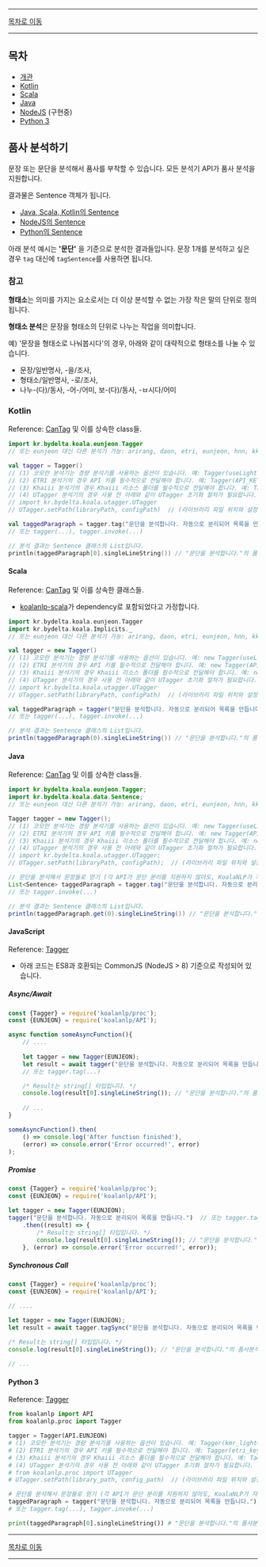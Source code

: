--------

[목차로 이동](./index.md)

--------

## 목차 

- [개관](#품사-분석하기)
- [Kotlin](#kotlin)
- [Scala](#scala)
- [Java](#java)
- [NodeJS](#javascript) (구현중)
- [Python 3](#python-3)

## 품사 분석하기

문장 또는 문단을 분석해서 품사를 부착할 수 있습니다. 모든 분석기 API가 품사 분석을 지원합니다.

결과물은 Sentence 객체가 됩니다.
- [Java, Scala, Kotlin의 Sentence](https://koalanlp.github.io/koalanlp/api/koalanlp/kr.bydelta.koala.data/-sentence/index.html)
- [NodeJS의 Sentence](https://koalanlp.github.io/nodejs-support/module-koalanlp_data.Sentence.html)
- [Python의 Sentence](https://koalanlp.github.io/python-support/html/koalanlp.html#koalanlp.data.Sentence)

아래 분석 예시는 **'문단'** 을 기준으로 분석한 결과들입니다. 문장 1개를 분석하고 싶은 경우 `tag` 대신에 `tagSentence`를 사용하면 됩니다. 

### 참고
**형태소**는 의미를 가지는 요소로서는 더 이상 분석할 수 없는 가장 작은 말의 단위로 정의됩니다.

**형태소 분석**은 문장을 형태소의 단위로 나누는 작업을 의미합니다.

예) '문장을 형태소로 나눠봅시다'의 경우, 아래와 같이 대략적으로 형태소를 나눌 수 있습니다.
* 문장/일반명사, -을/조사,
* 형태소/일반명사, -로/조사,
* 나누-(다)/동사, -어-/어미, 보-(다)/동사, -ㅂ시다/어미

### Kotlin
Reference: [CanTag](https://koalanlp.github.io/koalanlp/api/koalanlp/kr.bydelta.koala.proc/-can-tag/index.html) 및 
이를 상속한 class들.

```kotlin
import kr.bydelta.koala.eunjeon.Tagger
// 또는 eunjeon 대신 다른 분석기 가능: arirang, daon, etri, eunjeon, hnn, kkma, kmr, okt, rhino 

val tagger = Tagger()
// (1) 코모란 분석기는 경량 분석기를 사용하는 옵션이 있습니다. 예: Tagger(useLightTagger = true)
// (2) ETRI 분석기의 경우 API 키를 필수적으로 전달해야 합니다. 예: Tagger(API_KEY)
// (3) Khaiii 분석기의 경우 Khaiii 리소스 폴더를 필수적으로 전달해야 합니다. 예: Tagger(resourcePath)
// (4) UTagger 분석기의 경우 사용 전 아래와 같이 UTagger 초기화 절차가 필요합니다.
// import kr.bydelta.koala.utagger.UTagger
// UTagger.setPath(libraryPath, configPath)  // (라이브러리 파일 위치와 설정파일 위치 지정)

val taggedParagraph = tagger.tag("문단을 분석합니다. 자동으로 분리되어 목록을 만듭니다.")
// 또는 tagger(...), tagger.invoke(...)

// 분석 결과는 Sentence 클래스의 List입니다.
println(taggedParagraph[0].singleLineString()) // "문단을 분석합니다."의 품사분석 결과 출력
```

#### Scala
Reference: [CanTag](https://koalanlp.github.io/koalanlp/api/koalanlp/kr.bydelta.koala.proc/-can-tag/index.html) 및 
이를 상속한 클래스들.

* [koalanlp-scala](https://koalanlp.github.io/scala-support)가 dependency로 포함되었다고 가정합니다.

```scala
import kr.bydelta.koala.eunjeon.Tagger
import kr.bydelta.koala.Implicits._
// 또는 eunjeon 대신 다른 분석기 가능: arirang, daon, etri, eunjeon, hnn, kkma, kmr, okt, rhino 

val tagger = new Tagger()
// (1) 코모란 분석기는 경량 분석기를 사용하는 옵션이 있습니다. 예: new Tagger(useLightTagger = true)
// (2) ETRI 분석기의 경우 API 키를 필수적으로 전달해야 합니다. 예: new Tagger(API_KEY)
// (3) Khaiii 분석기의 경우 Khaiii 리소스 폴더를 필수적으로 전달해야 합니다. 예: new Tagger(resourcePath)
// (4) UTagger 분석기의 경우 사용 전 아래와 같이 UTagger 초기화 절차가 필요합니다.
// import kr.bydelta.koala.utagger.UTagger
// UTagger.setPath(libraryPath, configPath)  // (라이브러리 파일 위치와 설정파일 위치 지정)

val taggedParagraph = tagger("문단을 분석합니다. 자동으로 분리되어 목록을 만듭니다.")
// 또는 tagger(...), tagger.invoke(...)

// 분석 결과는 Sentence 클래스의 List입니다.
println(taggedParagraph(0).singleLineString()) // "문단을 분석합니다."의 품사분석 결과 출력

```

#### Java
Reference: [CanTag](https://koalanlp.github.io/koalanlp/api/koalanlp/kr.bydelta.koala.proc/-can-tag/index.html) 및 
이를 상속한 class들.

```java
import kr.bydelta.koala.eunjeon.Tagger;
import kr.bydelta.koala.data.Sentence;
// 또는 eunjeon 대신 다른 분석기 가능: arirang, daon, etri, eunjeon, hnn, kkma, kmr, okt, rhino 

Tagger tagger = new Tagger();
// (1) 코모란 분석기는 경량 분석기를 사용하는 옵션이 있습니다. 예: new Tagger(useLightTagger = true);
// (2) ETRI 분석기의 경우 API 키를 필수적으로 전달해야 합니다. 예: new Tagger(API_KEY);
// (3) Khaiii 분석기의 경우 Khaiii 리소스 폴더를 필수적으로 전달해야 합니다. 예: new Tagger(resourcePath);
// (4) UTagger 분석기의 경우 사용 전 아래와 같이 UTagger 초기화 절차가 필요합니다.
// import kr.bydelta.koala.utagger.UTagger;
// UTagger.setPath(libraryPath, configPath);  // (라이브러리 파일 위치와 설정파일 위치 지정)

// 문단을 분석해서 문장들로 얻기 (각 API가 문단 분리를 지원하지 않아도, KoalaNLP가 자동으로 구분합니다)
List<Sentence> taggedParagraph = tagger.tag("문단을 분석합니다. 자동으로 분리되어 목록을 만듭니다.");
// 또는 tagger.invoke(...)

// 분석 결과는 Sentence 클래스의 List입니다.
println(taggedParagraph.get(0).singleLineString()) // "문단을 분석합니다."의 품사분석 결과 출력
```

#### JavaScript
Reference: [Tagger](https://koalanlp.github.io/nodejs-support/module-koalanlp_proc.Tagger.html)

* 아래 코드는 ES8과 호환되는 CommonJS (NodeJS > 8) 기준으로 작성되어 있습니다.

##### Async/Await

```javascript
const {Tagger} = require('koalanlp/proc');
const {EUNJEON} = require('koalanlp/API');

async function someAsyncFunction(){
    // ....
    
    let tagger = new Tagger(EUNJEON);
    let result = await tagger("문단을 분석합니다. 자동으로 분리되어 목록을 만듭니다.");
    // 또는 tagger.tag(...) 

    /* Result는 string[] 타입입니다. */
    console.log(result[0].singleLineString()); // "문단을 분석합니다."의 품사분석 결과 출력
        
    // ...
}

someAsyncFunction().then(
    () => console.log('After function finished'),
    (error) => console.error('Error occurred!', error)
);
```

##### Promise

```javascript
const {Tagger} = require('koalanlp/proc');
const {EUNJEON} = require('koalanlp/API');

let tagger = new Tagger(EUNJEON);
tagger("문단을 분석합니다. 자동으로 분리되어 목록을 만듭니다.")  // 또는 tagger.tag(...)
    .then((result) => {
        /* Result는 string[] 타입입니다. */
        console.log(result[0].singleLineString()); // "문단을 분석합니다."의 품사분석 결과 출력
    }, (error) => console.error('Error occurred!', error));
```

##### Synchronous Call

```javascript
const {Tagger} = require('koalanlp/proc');
const {EUNJEON} = require('koalanlp/API');

// ....

let tagger = new Tagger(EUNJEON);
let result = await tagger.tagSync("문단을 분석합니다. 자동으로 분리되어 목록을 만듭니다."); 

/* Result는 string[] 타입입니다. */
console.log(result[0].singleLineString()); // "문단을 분석합니다."의 품사분석 결과 출력
    
// ...
```

#### Python 3
Reference: [Tagger](https://koalanlp.github.io/python-support/html/koalanlp.html#koalanlp.proc.Tagger)

```python
from koalanlp import API
from koalanlp.proc import Tagger

tagger = Tagger(API.EUNJEON)
# (1) 코모란 분석기는 경량 분석기를 사용하는 옵션이 있습니다. 예: Tagger(kmr_light=True)
# (2) ETRI 분석기의 경우 API 키를 필수적으로 전달해야 합니다. 예: Tagger(etri_key=API_KEY)
# (3) Khaiii 분석기의 경우 Khaiii 리소스 폴더를 필수적으로 전달해야 합니다. 예: Tagger(khaiii_resource=some_path)
# (4) UTagger 분석기의 경우 사용 전 아래와 같이 UTagger 초기화 절차가 필요합니다.
# from koalanlp.proc import UTagger
# UTagger.setPath(library_path, config_path)  // (라이브러리 파일 위치와 설정파일 위치 지정)

# 문단을 분석해서 문장들로 얻기 (각 API가 문단 분리를 지원하지 않아도, KoalaNLP가 자동으로 구분합니다)
taggedParagraph = tagger("문단을 분석합니다. 자동으로 분리되어 목록을 만듭니다.")
# 또는 tagger.tag(...), tagger.invoke(...)

print(taggedParagraph[0].singleLineString()) # "문단을 분석합니다."의 품사분석 결과 출력
```

--------

[목차로 이동](./index.md)

--------
